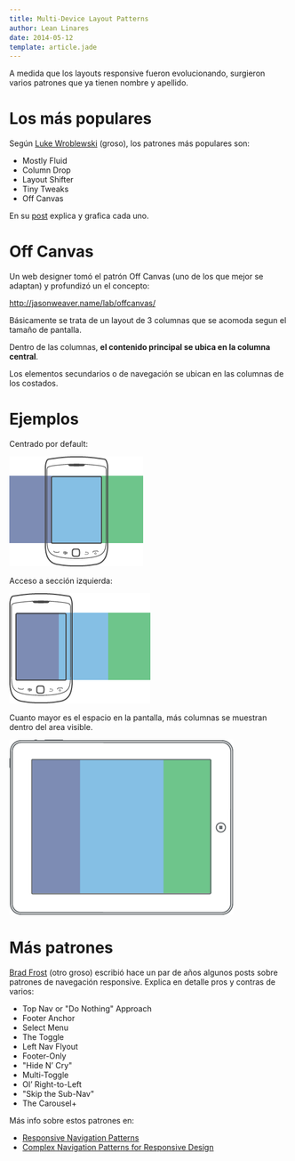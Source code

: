 ```yaml
---
title: Multi-Device Layout Patterns
author: Lean Linares
date: 2014-05-12
template: article.jade
---
```


A medida que los layouts responsive fueron evolucionando, surgieron varios patrones que ya tienen nombre y apellido.

# Los más populares

Según [Luke Wroblewski](https://twitter.com/lukew) (groso), los patrones más populares son:

- Mostly Fluid
- Column Drop
- Layout Shifter
- Tiny Tweaks
- Off Canvas

En su [post](http://www.lukew.com/ff/entry.asp?1514) explica y grafica cada uno.

# Off Canvas

Un web designer tomó el patrón Off Canvas (uno de los que mejor se adaptan) y profundizó un el concepto:

http://jasonweaver.name/lab/offcanvas/

Básicamente se trata de un layout de 3 columnas que se acomoda segun el tamaño de pantalla.

Dentro de las columnas, **el contenido principal se ubica en la columna central**.

Los elementos secundarios o de navegación se ubican en las columnas de los costados.

# Ejemplos

Centrado por default:

![Centrado por default](small-centered.png)

Acceso a sección izquierda:

![Sección izquierda](small-left.png)

Cuanto mayor es el espacio en la pantalla, más columnas se muestran dentro del area visible.

![Todas las columnas visibles](large.png)

# Más patrones

[Brad Frost](https://twitter.com/brad_frost) (otro groso) escribió hace un par de años algunos posts sobre patrones de navegación responsive. Explica en detalle pros y contras de varios:

- Top Nav or "Do Nothing" Approach
- Footer Anchor
- Select Menu
- The Toggle
- Left Nav Flyout
- Footer-Only
- "Hide N’ Cry"
- Multi-Toggle
- Ol’ Right-to-Left
- "Skip the Sub-Nav"
- The Carousel+

Más info sobre estos patrones en:

- [Responsive Navigation Patterns](http://bradfrostweb.com/blog/web/responsive-nav-patterns/)
- [Complex Navigation Patterns for Responsive Design](http://bradfrostweb.com/blog/web/complex-navigation-patterns-for-responsive-design/)
